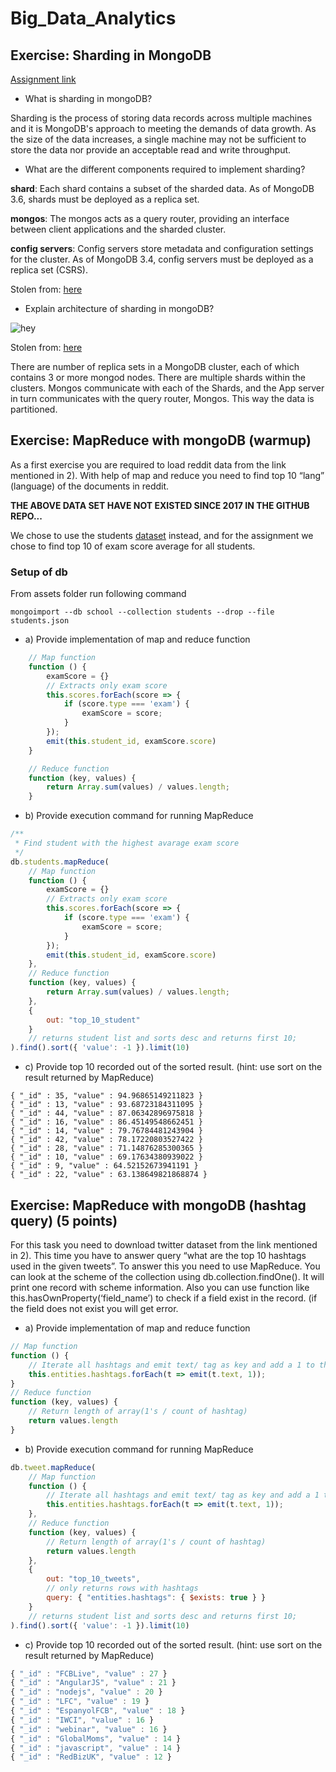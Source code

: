 # Big_Data_Analytics

## Exercise: Sharding in MongoDB	
[Assignment link](<./assets/MongoDBExercise.pdf>)

- What is sharding in mongoDB?

Sharding is the process of storing data records across multiple machines and it is MongoDB's approach to meeting the demands of data growth. As the size of the data increases, a single machine may not be sufficient to store the data nor provide an acceptable read and write throughput.

- What are the different components required to implement sharding?

**shard**: Each shard contains a subset of the sharded data. As of MongoDB 3.6, shards must be deployed as a replica set.


**mongos**: The mongos acts as a query router, providing an interface between client applications and the sharded cluster.


**config servers**: Config servers store metadata and configuration settings for the cluster. As of MongoDB 3.4, config servers must be deployed as a replica set (CSRS).

Stolen from: [here](https://docs.mongodb.com/manual/core/sharded-cluster-components/) 

- Explain architecture of sharding in mongoDB? 

![hey](https://docs.mongodb.com/manual/_images/sharded-cluster-test-architecture.bakedsvg.svg)

Stolen from: [here](https://docs.mongodb.com/manual/_images/sharded-cluster-test-architecture.bakedsvg.svg) 

There are number of replica sets in a MongoDB cluster, each of which contains 3 or more mongod nodes. There are multiple shards within the clusters. Mongos communicate with each of the Shards, and the App server in turn communicates with the query router, Mongos. This way the data is partitioned.

## Exercise: MapReduce with	mongoDB	(warmup)	

As a first exercise you are required to load reddit data from the link mentioned in 2). With help of map and reduce you
need to find top 10 “lang” (language) of the documents in reddit.

**THE ABOVE DATA SET HAVE NOT EXISTED SINCE 2017 IN THE GITHUB REPO...**

We chose to use the students [dataset](./assets/students.json) instead, and for the assignment we chose to find top 10 of exam score average for all students.

### Setup of db
From assets folder run following command

```shell 
mongoimport --db school --collection students --drop --file students.json
```

- a) Provide implementation of map and reduce function

```javascript
    // Map function
    function () {
        examScore = {}
        // Extracts only exam score
        this.scores.forEach(score => {
            if (score.type === 'exam') {
                examScore = score;
            }
        });
        emit(this.student_id, examScore.score)
    }

    // Reduce function
    function (key, values) {
        return Array.sum(values) / values.length;
    }

```

- b) Provide execution command for running MapReduce

```javascript
/**
 * Find student with the highest avarage exam score
 */
db.students.mapReduce(
    // Map function
    function () {
        examScore = {}
        // Extracts only exam score
        this.scores.forEach(score => {
            if (score.type === 'exam') {
                examScore = score;
            }
        });
        emit(this.student_id, examScore.score)
    },
    // Reduce function
    function (key, values) {
        return Array.sum(values) / values.length;
    },
    {
        out: "top_10_student"
    }
    // returns student list and sorts desc and returns first 10;
).find().sort({ 'value': -1 }).limit(10)
```

- c) Provide top 10 recorded out of the sorted result. (hint: use sort on the result returned by MapReduce) 

```shell
{ "_id" : 35, "value" : 94.96865149211823 }
{ "_id" : 13, "value" : 93.68723184311095 }
{ "_id" : 44, "value" : 87.06342896975818 }
{ "_id" : 16, "value" : 86.45149548662451 }
{ "_id" : 14, "value" : 79.76784481243904 }
{ "_id" : 42, "value" : 78.17220803527422 }
{ "_id" : 28, "value" : 71.14876285300365 }
{ "_id" : 10, "value" : 69.17634380939022 }
{ "_id" : 9, "value" : 64.52152673941191 }
{ "_id" : 22, "value" : 63.138649821868874 }

```

## Exercise: MapReduce with	mongoDB	(hashtag query)	(5 points)

For this task you need to download twitter dataset from the link mentioned in 2). This time you have to answer query
“what are the top 10 hashtags used in the given tweets”. To answer this you need to use MapReduce. You can look at
the scheme of the collection using db.collection.findOne(). It will print one record with scheme information. Also you
can use function like this.hasOwnProperty(‘field_name’) to check if a field exist in the record. (if the field does not exist
you will get error. 

- a) Provide implementation of map and reduce function

```javascript
// Map function
function () {
    // Iterate all hashtags and emit text/ tag as key and add a 1 to the array for each occurance
    this.entities.hashtags.forEach(t => emit(t.text, 1));
}
// Reduce function
function (key, values) {
    // Return length of array(1's / count of hashtag)
    return values.length
}
```

- b) Provide execution command for running MapReduce

```javascript
db.tweet.mapReduce(
    // Map function
    function () {
        // Iterate all hashtags and emit text/ tag as key and add a 1 to the array for each occurance
        this.entities.hashtags.forEach(t => emit(t.text, 1));
    },
    // Reduce function
    function (key, values) {
        // Return length of array(1's / count of hashtag)
        return values.length
    },
    {
        out: "top_10_tweets",
        // only returns rows with hashtags
        query: { "entities.hashtags": { $exists: true } }
    }
    // returns student list and sorts desc and returns first 10;
).find().sort({ 'value': -1 }).limit(10)
```


- c) Provide top 10 recorded out of the sorted result. (hint: use sort on the result returned by
MapReduce) 

```javascript
{ "_id" : "FCBLive", "value" : 27 }
{ "_id" : "AngularJS", "value" : 21 }
{ "_id" : "nodejs", "value" : 20 }
{ "_id" : "LFC", "value" : 19 }
{ "_id" : "EspanyolFCB", "value" : 18 }
{ "_id" : "IWCI", "value" : 16 }
{ "_id" : "webinar", "value" : 16 }
{ "_id" : "GlobalMoms", "value" : 14 }
{ "_id" : "javascript", "value" : 14 }
{ "_id" : "RedBizUK", "value" : 12 }
```